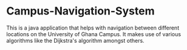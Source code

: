 # Campus-Navigation-System
This is a java application that helps with navigation between different locations on the University of Ghana Campus. It makes use of various algorithms like the Dijkstra's algorithm amongst others.
